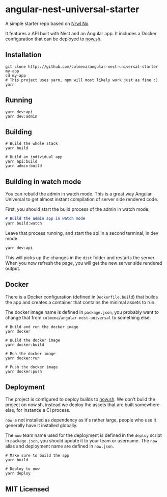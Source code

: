 # angular-nest-universal-starter

A simple starter repo based on [Nrwl Nx](https://github.com/nrwl/nx).

It features a API built with Nest and an Angular app. It includes a Docker configuration that can be deployed to [now.sh](https://zeit.co/now).

## Installation

```
git clone https://github.com/colmena/angular-nest-universal-starter my-app
cd my-app
# This project uses yarn, npm will most likely work just as fine :)
yarn
```

## Running

```
yarn dev:api
yarn dev:admin
```

## Building

```
# Build the whole stack
yarn build

# Build an individual app
yarn api:build
yarn admin:build 
```


## Building in watch mode

You can rebuild the admin in watch mode. This is a great way Angular Universal to get almost instant compilation of server side rendered code.

First, you should start the build process of the admin in watch mode:

```markdown
# Build the admin app in watch mode
yarn build:watch
```

Leave that process running, and start the api in a second terminal, in dev mode.

```markdown
yarn dev:api
```

This will picks up the changes in the `dist` folder and restarts the server. When you now refresh the page, you will get the new server side rendered output.

## Docker

There is a Docker configuration (defined in `Dockerfile.build`) that builds the app and creates a container that contains the minimal assets to run.

The docker image name is defined in `package.json`, you probably want to change that from `colmena/angular-nest-universal` to something else.

```
# Build and run the docker image
yarn docker

# Build the docker image
yarn docker:build

# Run the docker image
yarn docker:run

# Push the docker image
yarn docker:push
```

## Deployment

The project is configured to deploy builds to [now.sh](https://zeit.co/now). We don't build the project on now.sh, instead we deploy the assets that are built somewhere else, for instance a CI process.

`now` is not installed as dependency as it's rather large, people who use it generally have it installed globally.

The `now` team name used for the deployment is defined in the `deploy` script in `package.json`, you should update it to your team or username. The `now` alias and deployment name are defined in `now.json`.

```
# Make sure to build the app
yarn build

# Deploy to now
yarn deploy
```

## MIT Licensed
